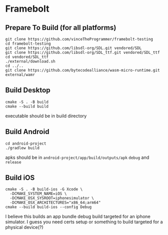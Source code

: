 # Framebolt

## Prepare To Build (for all platforms)
```
git clone https://github.com/vinceTheProgrammer/framebolt-testing
cd framebolt-testing
git clone https://github.com/libsdl-org/SDL.git vendored/SDL
git clone https://github.com/libsdl-org/SDL_ttf.git vendored/SDL_ttf
cd vendored/SDL_ttf
./external/download.sh
cd ../..
git clone https://github.com/bytecodealliance/wasm-micro-runtime.git external/wamr
```

## Build Desktop
```
cmake -S . -B build
cmake --build build
```
executable should be in build directory

## Build Android
```
cd android-project
./gradlew build
```
apks should be in `android-project/app/build/outputs/apk` `debug` and `release`

## Build iOS
```
cmake -S . -B build-ios -G Xcode \
  -DCMAKE_SYSTEM_NAME=iOS \
  -DCMAKE_OSX_SYSROOT=iphonesimulator \
  -DCMAKE_OSX_ARCHITECTURES="x86_64;arm64"
cmake --build build-ios --config Debug
```
I believe this builds an app bundle debug build targeted for an iphone simulator. I guess you need certs setup or something to build targeted for a physical device(?)
